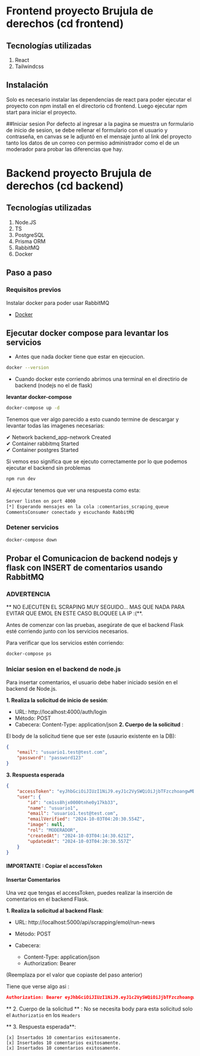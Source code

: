 # Frontend proyecto Brujula de derechos (cd frontend)

## Tecnologías utilizadas
1. React
2. Tailwindcss

##  Instalación
Solo es necesario instalar  las dependencias de react para poder ejecutar el proyecto con npm install en el directorio cd frontend.
Luego ejecutar npm start para iniciar el proyecto.

##Iniciar sesion
Por defecto al ingresar a la pagina  se muestra un formulario de inicio de sesion, se debe rellenar el formulario con el usuario y contraseña, en canvas se le adjuntó en el mensaje junto al link del proyecto tanto los datos de un correo con permiso administrador  como el de un moderador para probar las diferencias que hay.

# Backend proyecto Brujula de derechos (cd backend)

## Tecnologías utilizadas
1. Node.JS
2. TS
3. PostgreSQL
4. Prisma ORM
5. RabbitMQ
6. Docker


## Paso a paso 

### Requisitos previos

Instalar docker para poder usar RabbitMQ 

- [Docker](https://docs.docker.com/desktop/install/windows-install/)

## Ejecutar docker compose para levantar los servicios 
- Antes que nada docker tiene que estar en ejecucion.

```bash
docker --version
```

- Cuando docker este corriendo abrimos una terminal en el directirio de backend (nodejs no el de flask)

**levantar docker-compose**
```bash
docker-compose up -d
```

Tenemos que ver algo parecido a esto cuando termine de descargar y levantar todas las imagenes necesarias:

 ✔ Network backend_app-network  Created                                                                                         
 ✔ Container rabbitmq           Started                                                                                         
 ✔ Container postgres           Started    

Si vemos eso significa que se ejecuto correctamente por lo que podemos ejecutar el backend sin problemas

```bash
npm run dev
```
Al ejecutar tenemos que ver una respuesta como esta:

```bash
Server listen on port 4000
[*] Esperando mensajes en la cola :comentarios_scraping_queue
CommentsConsumer conectado y escuchando RabbitMQ
```


### Detener servicios

```bash
docker-compose down
```


## Probar el Comunicacion de backend nodejs y flask con INSERT de comentarios usando RabbitMQ

### ADVERTENCIA 
** NO EJECUTEN EL SCRAPING MUY SEGUIDO... MAS QUE NADA PARA EVITAR QUE EMOL EN ESTE CASO BLOQUEE LA IP :(**.

Antes de comenzar con las pruebas, asegúrate de que el backend Flask esté corriendo junto con los servicios necesarios.

Para verificar que los servicios estén corriendo:

```bash
docker-compose ps
```

### Iniciar sesion en el backend de node.js

Para insertar comentarios, el usuario debe haber iniciado sesión en el backend de Node.js.

**1. Realiza la solicitud de inicio de sesión**:

- URL: http://localhost:4000/auth/login
- Método: POST
- Cabecera: Content-Type: application/json
**2. Cuerpo de la solicitud** :

El body de la solicitud tiene que ser este (usaurio existente en la DB):

```json
{
    "email": "usuario1.test@test.com",
    "password": "password123"
}
```

**3. Respuesta esperada**

```json
{
    "accessToken": "eyJhbGciOiJIUzI1NiJ9.eyJ1c2VySWQiOiJjbTFzczhoangwMDAwdG5oZTB5MTdrYjMzIiwiZW1haWwiOiJ1c3VhcmlvMS50ZXN0QHRlc3QuY29tIiwicm9sIjoiTU9ERVJBRE9SIiwiaWF0IjoxNzI4NTQwNTM5LCJleHAiOjE3Mjg1NDc3Mzl9.1lNDPKVbD3lB0_m2cSU2TrQwSEnc1gzJEO9eQpAwEuo",
    "user": {
        "id": "cm1ss8hjx0000tnhe0y17kb33",
        "name": "usuario1",
        "email": "usuario1.test@test.com",
        "emailVerified": "2024-10-03T04:20:30.554Z",
        "image": null,
        "rol": "MODERADOR",
        "createdAt": "2024-10-03T04:14:30.621Z",
        "updatedAt": "2024-10-03T04:20:30.557Z"
    }
}
```

#### IMPORTANTE : Copiar el accessToken


#### Insertar Comentarios 

Una vez que tengas el accessToken, puedes realizar la inserción de comentarios en el backend Flask.

**1. Realiza la solicitud al backend Flask**:

- URL: http://localhost:5000/api/scrapping/emol/run-news

- Método: POST

- Cabecera:

  - Content-Type: application/json
  - Authorization: Bearer <accessToken>

(Reemplaza <accessToken> por el valor que copiaste del paso anterior)

Tiene que verse algo asi :

```json
Authorization: Bearer eyJhbGciOiJIUzI1NiJ9.eyJ1c2VySWQiOiJjbTFzczhoangwMDAwdG5oZTB5MTdrYjMzIiwiZW1haWwiOiJ1c3VhcmlvMS50ZXN0QHRlc3QuY29tIiwicm9sIjoiTU9ERVJBRE9SIiwiaWF0IjoxNzI4NTQwNTM5LCJleHAiOjE3Mjg1NDc3Mzl9.1lNDPKVbD3lB0_m2cSU2TrQwSEnc1gzJEO9eQpAwEuo
```

** 2. Cuerpo de la solicitud ** :
No se necesita body para esta solicitud solo el `Authorizatio` en los `Headers`

** 3. Respuesta esperada**:

```plaintext
[x] Insertados 10 comentarios exitosamente.
[x] Insertados 10 comentarios exitosamente.
[x] Insertados 10 comentarios exitosamente.
```
